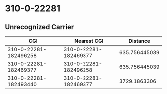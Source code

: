 # 310-0-22281
## Unrecognized Carrier


| CGI | Nearest CGI | Distance |
|-----|-------------|----------|
| 310-0-22281-182496258 | 310-0-22281-182469377 | 635.756445039 |
| 310-0-22281-182469377 | 310-0-22281-182496258 | 635.756445039 |
| 310-0-22281-182493440 | 310-0-22281-182469377 | 3729.1863306 |
